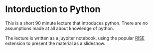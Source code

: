 # Intorduction to Python

This is a short 90 minute lecture that introduces python. There are
no assumptions made at all about knowledge of python.

The lecture is written as a juypiter notebook, using the popular
[RISE](https://github.com/damianavila/RISE) extension to present
the material as a slideshow.
